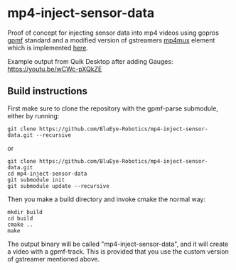 # mp4-inject-sensor-data
Proof of concept for injecting sensor data into mp4 videos using gopros [gpmf](https://github.com/gopro/gpmf-parser) standard and a modified version of gstreamers [mp4mux](https://gstreamer.freedesktop.org/data/doc/gstreamer/head/gst-plugins-good/html/gst-plugins-good-plugins-mp4mux.html) element which is implemented [here](https://gitlab.freedesktop.org/erlend_ne/gst-plugins-good/tree/mp4mux-add-gpmf-track).

Example output from Quik Desktop after adding Gauges: https://youtu.be/wCWc-pXQkZE

## Build instructions

First make sure to clone the repository with the gpmf-parse submodule, either by running:
```
git clone https://github.com/BluEye-Robotics/mp4-inject-sensor-data.git --recursive
```
or
```
git clone https://github.com/BluEye-Robotics/mp4-inject-sensor-data.git
cd mp4-inject-sensor-data
git submodule init
git submodule update --recursive
```

Then you make a build directory and invoke cmake the normal way:
```
mkdir build
cd build
cmake ..
make
```

The output binary will be called "mp4-inject-sensor-data", and it will create a video with a gpmf-track.
This is provided that you use the custom version of gstreamer mentioned above.
